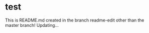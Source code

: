 # test
This is README.md created in the branch readme-edit other than the master branch!
Updating...


